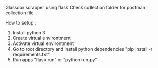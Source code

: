 Glassdor scrapper using flask
Check collection folder for postman collection file

How to setup :
1. Install python 3
2. Create virtual environtment
3. Activate virtual environtment
4. Go to root directory and install python dependencies "pip install -r requirements.txt"
5. Run apps "flask run" or "python run.py"